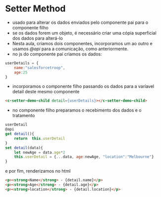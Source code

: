 # Setter Method
- usado para alterar os dados enviados pelo componente pai para o componente filho
- se os dados forem um objeto, é necessário criar uma cópia superficial dos dados para alterá-lo
- Nesta aula, criamos dois componentes, incorporamos um ao outro e usamos *@api* para a comunicação, como anteriormente.
- no js do componente pai criamos os dados:
```js
userDetails = {
    name:"salesforcetroop",
    age:25
}
```
- incorporamos o componente filho passando os dados para a varíavel detail deste mesmo componente
```html
<c-setter-demo-child detail={userDetails}></c-setter-demo-child>
```
- no componente filho preparamos o recebimento dos dados e o tratamento
```js
userDetail
@api
get detail(){
    return  this.userDetail
}
set detail(data){
    let newAge = data.age*2
    this.userDetail = {...data, age:newAge, "location":"Melbourne"}
}
```
e por fim, renderizamos no html
```html
<p><strong>Name</strong> - {detail.name}</p>
<p><strong>Age</strong> - {detail.age}</p>
<p><strong>location</strong> - {detail.location}</p>
```
